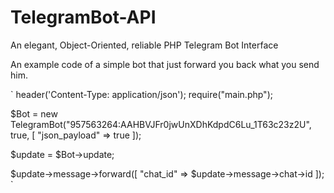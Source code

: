 # TelegramBot-API
An elegant, Object-Oriented, reliable PHP Telegram Bot Interface


An example code of a simple bot that just forward you back what you send him.

`
header('Content-Type: application/json');
require("main.php");

$Bot = new TelegramBot("957563264:AAHBVJFr0jwUnXDhKdpdC6Lu_1T63c23z2U", true, [
    "json_payload" => true
]);

$update = $Bot->update;

$update->message->forward([
    "chat_id" => $update->message->chat->id
]);
`
